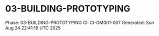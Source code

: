 # 03-BUILDING-PROTOTYPING
Phase: 03-BUILDING-PROTOTYPING
CI: CI-GM001-007
Generated: Sun Aug 24 22:41:19 UTC 2025
